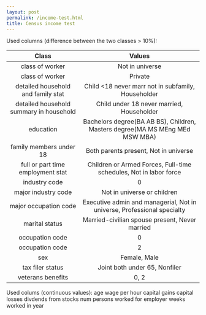 ```yaml
---
layout: post
permalink: /income-test.html
title: Census income test
---
```


Used columns (difference between the two classes > 10%):

Class|Values
:---:|:---:
class of worker|Not in universe
class of worker|Private
detailed household and family stat|Child <18 never marr not in subfamily, Householder
detailed household summary in household|Child under 18 never married, Householder
education|Bachelors degree(BA AB BS), Children, Masters degree(MA MS MEng MEd MSW MBA)
family members under 18|Both parents present, Not in universe
full or part time employment stat|Children or Armed Forces, Full-time schedules, Not in labor force
industry code|0
major industry code|Not in universe or children
major occupation code|Executive admin and managerial, Not in universe, Professional specialty
marital status|Married-civilian spouse present, Never married
occupation code|0
occupation code|2
sex|Female, Male
tax filer status|Joint both under 65, Nonfiler
veterans benefits|0, 2

Used colums (continuous values):
age
wage per hour
capital gains
capital losses
divdends from stocks
num persons worked for employer
weeks worked in year


